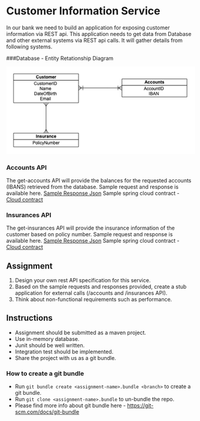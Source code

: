 # Customer Information Service

In our bank we need to build an application for exposing customer information via REST api.
This application needs to get data from Database and other external systems via REST api calls.
It will gather details from following systems.

###Database - Entity Retationship Diagram

![Entity relationship diagram](CustomerERD.png)

### Accounts API

The get-accounts API will provide the balances for the requested accounts (IBANS) retrieved from the database.
Sample request and response is available here. [Sample Response Json](./accounts)
Sample spring cloud contract - [Cloud contract](contracts/accounts.groovy)
 
### Insurances API

The get-insurances API will provide the insurance information of the customer based on policy number.
Sample request and response is available here. [Sample Response Json](./insurances)
Sample spring cloud contract - [Cloud contract](contracts/insurances.groovy)

## Assignment

1. Design your own rest API specification for this service.
2. Based on the sample requests and responses provided, create a stub application for external calls (/accounts and /insurances API).
3. Think about non-functional requirements such as performance.

## Instructions

* Assignment should be submitted as a maven project.
* Use in-memory database.
* Junit should be well written.
* Integration test should be implemented.
* Share the project with us as a git bundle.

### How to create a git bundle
* Run `git bundle create <assignment-name>.bundle <branch>` to create a git bundle.
* Run `git clone <assignment-name>.bundle` to un-bundle the repo.
* Please find more info about git bundle here - https://git-scm.com/docs/git-bundle

